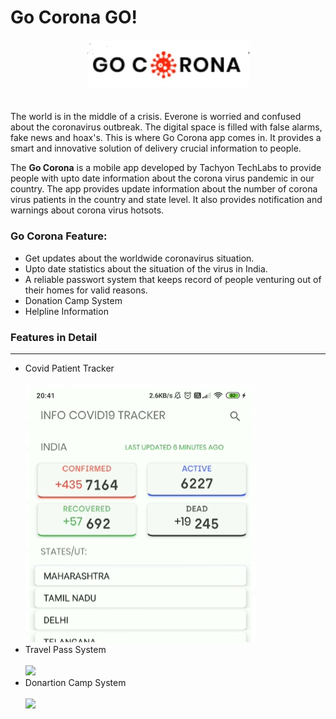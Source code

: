 # Go Corona GO!
<h4 align="center">
    <a href="https://github.com/Omkar17dalvi/Example">
        <img src="https://github.com/Omkar17dalvi/Example/blob/master/images/gocorona.png" alt="corona-cli" />
    </a>
    <br>
    <br>



</h4>

The world is in the middle of a crisis. Everone is worried and confused about the coronavirus outbreak. The digital space is filled with false alarms, fake news and hoax's. This is where Go Corona app comes in. It provides a smart and innovative solution of delivery crucial information to people.  

The **Go Corona** is a mobile app developed by Tachyon TechLabs to provide people with upto date information about the corona virus pandemic in our country. The app provides update information about the number of corona virus patients in the country and state level. It also provides notification and warnings about corona virus hotsots.  


### Go Corona Feature: 
<ul>
	<li>Get updates about the worldwide coronavirus situation.</li>
	<li>Upto date statistics about the situation of the virus in India.</li>
	<li>A reliable passwort system that keeps record of people venturing out of their homes for valid reasons.</li>
	<li>Donation Camp System</li>
	<li>Helpline Information</li>

</ul>

<h3>Features in Detail</h3>
<hr>

<ul>
<li>Covid Patient Tracker</li>
<br>
<img src="https://github.com/Omkar17dalvi/Example/blob/master/images/tracker.png" class="center">
<li>Travel Pass System</li>
<br>
<img src="https://github.com/Omkar17dalvi/Example/blob/master/images/pass.jpeg" class="center">
<li>Donartion Camp System</li>
<br>
<img src="https://github.com/Omkar17dalvi/Example/blob/master/images/dono.jpeg" class="center">

</ul>
